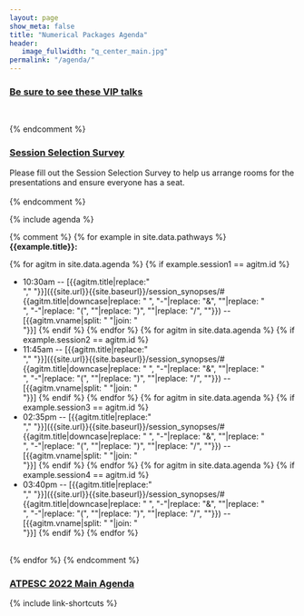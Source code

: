 ```yaml
---
layout: page
show_meta: false
title: "Numerical Packages Agenda"
header:
   image_fullwidth: "q_center_main.jpg"
permalink: "/agenda/"
---
```


### [Be sure to see these VIP talks]({{site.url}}{{site.baseurl}}/vip_talks/)
<br>

{% endcomment %}
### [Session Selection Survey](https://forms.gle/KSNetANiXuaAhFEt8)
Please fill out the Session Selection Survey to help us arrange
rooms for the presentations and ensure everyone has a seat.
<br>
<br>
{% endcomment %}

{% include agenda %}
<br>

{% comment %}
{% for example in site.data.pathways %}
**{{example.title}}:**

   {% for agitm in site.data.agenda %}
      {% if example.session1 == agitm.id %}
* 10:30am -- [{{agitm.title|replace:"<br>"," "}}]({{site.url}}{{site.baseurl}}/session_synopses/#{{agitm.title|downcase|replace: " ", "-"|replace: "&", ""|replace: "<br>", "-"|replace: "(", ""|replace: ")", ""|replace: "/", ""}}) -- [{{agitm.vname|split: " "|join: "<br>"}}]
      {% endif %}
   {% endfor %}
   {% for agitm in site.data.agenda %}
      {% if example.session2 == agitm.id %}
* 11:45am -- [{{agitm.title|replace:"<br>"," "}}]({{site.url}}{{site.baseurl}}/session_synopses/#{{agitm.title|downcase|replace: " ", "-"|replace: "&", ""|replace: "<br>", "-"|replace: "(", ""|replace: ")", ""|replace: "/", ""}}) -- [{{agitm.vname|split: " "|join: "<br>"}}]
      {% endif %}
   {% endfor %}
   {% for agitm in site.data.agenda %}
      {% if example.session3 == agitm.id %}
* 02:35pm -- [{{agitm.title|replace:"<br>"," "}}]({{site.url}}{{site.baseurl}}/session_synopses/#{{agitm.title|downcase|replace: " ", "-"|replace: "&", ""|replace: "<br>", "-"|replace: "(", ""|replace: ")", ""|replace: "/", ""}}) -- [{{agitm.vname|split: " "|join: "<br>"}}]
      {% endif %}
   {% endfor %}
   {% for agitm in site.data.agenda %}
      {% if example.session4 == agitm.id %}
* 03:40pm -- [{{agitm.title|replace:"<br>"," "}}]({{site.url}}{{site.baseurl}}/session_synopses/#{{agitm.title|downcase|replace: " ", "-"|replace: "&", ""|replace: "<br>", "-"|replace: "(", ""|replace: ")", ""|replace: "/", ""}}) -- [{{agitm.vname|split: " "|join: "<br>"}}]
      {% endif %}
   {% endfor %}
<br>
{% endfor %}
{% endcomment %}

### [ATPESC 2022 Main Agenda](https://extremecomputingtraining.anl.gov/agenda-2022/)

{% include link-shortcuts %}


